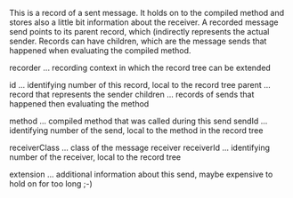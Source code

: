 This is a record of a sent message. It holds on to the compiled method and stores also a little bit information about the receiver. A recorded message send points to its parent record, which (indirectly represents the actual sender. Records can have children, which are the message sends that happened when evaluating the compiled method.

recorder	... recording context in which the record tree can be extended

id 				... identifying number of this record, local to the record tree
parent 		... record that represents the sender
children 	... records of sends that happened then evaluating the method

method	... compiled method that was called during this send
sendId 		... identifying number of the send, local to the method in the record tree

receiverClass	... class of the message receiver
receiverId		... identifying number of the receiver, local to the record tree

extension		... additional information about this send, maybe expensive to hold on for too long ;-)